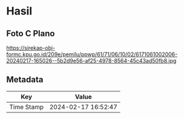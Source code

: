 # Hasil

## Foto C Plano

https://sirekap-obj-formc.kpu.go.id/209e/pemilu/ppwp/61/71/06/10/02/6171061002006-20240217-165026--5b2d9e56-af25-4978-8564-45c43ad50fb8.jpg


## Metadata

| Key        | Value               |
| ---------- | ------------------- |
| Time Stamp | 2024-02-17 16:52:47 |



